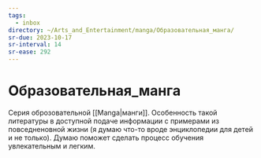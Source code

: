 ```yaml
---
tags:
  - inbox
directory: ~/Arts_and_Entertainment/manga/Образовательная_манга/
sr-due: 2023-10-17
sr-interval: 14
sr-ease: 292
---
```


# Образовательная_манга

Серия оброзовательной [[Manga|манги]]. Особенность такой литературы в доступной
подаче информации с примерами из повседненовной жизни (я думаю что-то вроде
энциклопедии для детей и не только). Думаю поможет сделать процесс обучения
увлекательным и легким.
